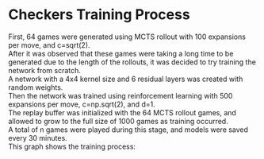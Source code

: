 # Checkers Training Process
First, 64 games were generated using MCTS rollout with 100 expansions per move, and c=sqrt(2).  
After it was observed that these games were taking a long time to be generated due to the length of the rollouts, it was decided to try training the network from scratch.  
A network with a 4x4 kernel size and 6 residual layers was created with random weights.  
Then the network was trained using reinforcement learning with 500 expansions per move, c=np.sqrt(2), and d=1.  
The replay buffer was initialized with the 64 MCTS rollout games, and allowed to grow to the full size of 1000 games as training occurred.  
A total of n games were played during this stage, and models were saved every 30 minutes.  
This graph shows the training process:  

